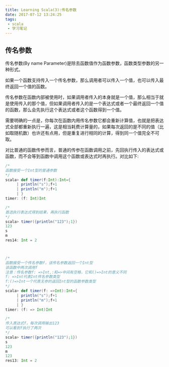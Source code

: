 ```yaml
---
title: Learning Scala(3):传名参数
date: 2017-07-12 13:24:25
tags:
 - scala
 - 学习笔记
---
```


## 传名参数

  传名参数(By name Parameter)是除去函数值作为函数参数，函数类型参数的另一种形式。

  如果一个函数支持传入一个传名参数，那么调用者可以传入一个值，也可以传入最终返回一个值的函数。

  传名参数在函数内部被使用时，如果调用者传入的本身就是一个值，那么相当于就是使用传入的那个值，但如果调用者传入的是一个表达式或者一个最终返回一个值的函数，那么会先执行这个表达式或者这个函数得到一个值。

<!--more-->

  需要明确的一点是，你每次在函数内用传名参数它都会重新计算值，也就是把表达式全部都重新执行一遍，这是相当耗费计算量的，如果每次返回的是不同的值（比如取随机数）也许还有点用，但是重复进行相同的计算，得到同一个值完全不可取。

  对比普通的函数传参而言，普通的传参在函数调用之前，先回执行传入的表达式或函数，而不会等到函数中调用这个函数或表达式时再执行。对比如下:

```scala
/*
函数接受一个Int型的普通参数
*/
scala> def timer(f:Int):Int={ 
     | println("s");f+1
     | println("m");f+1
     | }
timer: (f: Int)Int

/*
首选执行表达式得到结果，再执行函数
*/
scala> timer({println("123");1})
123
s
m
res14: Int = 2



/*
函数接受一个传名参数f，该传名参数返回一个Int型
该函数中两次调用f
注意：传名参数f: =>Int,:和=>中间有空格，它和()=>Int的意义不同
f: =>Int代表Int传名参数类型
f:()=>Int一个代表无参的返回Int型的函数参数类型
*/
scala> def timer(f: =>Int):Int={ 
     | println("s");f+1
     | println("m");f+1
     | }
timer: (f: => Int)Int

/*
传入表达式f，每次调用输出123
可以看到f执行了两次
*/
scala> timer({println("123");1})
s
123
m
123
res13: Int = 2
```

